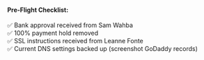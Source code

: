 #### **Pre-Flight Checklist:**

✅ Bank approval received from Sam Wahba  
✅ 100% payment hold removed  
✅ SSL instructions received from Leanne Fonte  
✅ Current DNS settings backed up (screenshot GoDaddy records)
